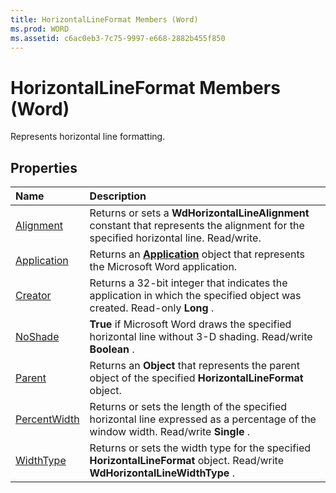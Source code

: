 ```yaml
---
title: HorizontalLineFormat Members (Word)
ms.prod: WORD
ms.assetid: c6ac0eb3-7c75-9997-e668-2882b455f850
---
```



# HorizontalLineFormat Members (Word)
Represents horizontal line formatting.

## Properties



|**Name**|**Description**|
|:-----|:-----|
|[Alignment](horizontallineformat-alignment-property-word.md)|Returns or sets a  **WdHorizontalLineAlignment** constant that represents the alignment for the specified horizontal line. Read/write.|
|[Application](horizontallineformat-application-property-word.md)|Returns an  **[Application](application-object-word.md)** object that represents the Microsoft Word application.|
|[Creator](horizontallineformat-creator-property-word.md)|Returns a 32-bit integer that indicates the application in which the specified object was created. Read-only  **Long** .|
|[NoShade](horizontallineformat-noshade-property-word.md)| **True** if Microsoft Word draws the specified horizontal line without 3-D shading. Read/write **Boolean** .|
|[Parent](horizontallineformat-parent-property-word.md)|Returns an  **Object** that represents the parent object of the specified **HorizontalLineFormat** object.|
|[PercentWidth](horizontallineformat-percentwidth-property-word.md)|Returns or sets the length of the specified horizontal line expressed as a percentage of the window width. Read/write  **Single** .|
|[WidthType](horizontallineformat-widthtype-property-word.md)|Returns or sets the width type for the specified  **HorizontalLineFormat** object. Read/write **WdHorizontalLineWidthType** .|

